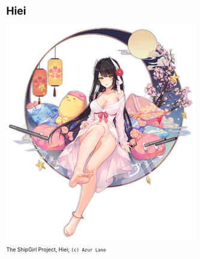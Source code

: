 # Hiei

<p align="center">
  <img src="https://raw.githubusercontent.com/AzurAPI/azurapi-js-setup/master/images/skins/205/Moonlit_Cruise/image.png">
</p>

The ShipGirl Project, Hiei; `(c) Azur Lane`
